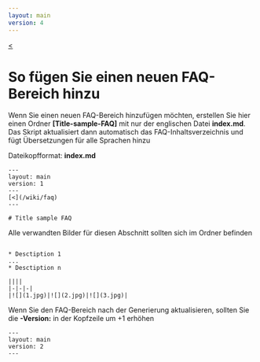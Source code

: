 ```yaml
---
layout: main
version: 4
---
```

[<](/wiki/faq)

# So fügen Sie einen neuen FAQ-Bereich hinzu

Wenn Sie einen neuen FAQ-Bereich hinzufügen möchten, erstellen Sie hier einen Ordner **[Title-sample-FAQ]** mit nur der englischen Datei **index.md**.
Das Skript aktualisiert dann automatisch das FAQ-Inhaltsverzeichnis und fügt Übersetzungen für alle Sprachen hinzu

Dateikopfformat:
**index.md**
```
---
layout: main
version: 1
---
[<](/wiki/faq)
---

# Title sample FAQ

```

Alle verwandten Bilder für diesen Abschnitt sollten sich im Ordner befinden
```

* Desctiption 1
...
* Desctiption n

||||
|-|-|-|
|![](1.jpg)|![](2.jpg)|![](3.jpg)|

```

Wenn Sie den FAQ-Bereich nach der Generierung aktualisieren, sollten Sie die **-Version:** in der Kopfzeile um +1 erhöhen
```
---
layout: main
version: 2
---
```
